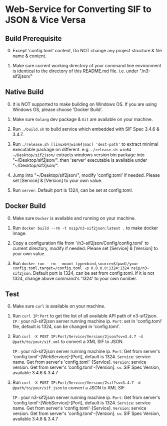# Web-Service for Converting SIF to JSON & Vice Versa

## Build Prerequisite

0. Except 'config.toml' content, Do NOT change any project structure & file name & content.

1. Make sure current working directory of your command line environment is identical to the directory of this README.md file.
   i.e. under "/n3-sif2json/"

## Native Build

0. It is NOT supported to make building on Windows OS. If you are using Windows OS, please choose 'Docker Build'.

1. Make sure `Golang` dev package & `Git` are available on your machine.

2. Run `./build.sh` to build service which embedded with SIF Spec 3.4.6 & 3.4.7.

3. Run `./release.sh [linux64|win64|mac] 'dest-path'` to extract minimal executable package on different.
   e.g. `./release.sh win64 ~/Desktop/sif2json/` extracts windows version bin package into "~/Desktop/sif2json/".
   then 'server' executable is available under "~/Desktop/sif2json/".

4. Jump into "~/Desktop/sif2json/", modify 'config.toml' if needed.
   Please set [Service] & [Version] to your own value.

5. Run `server`.
   Default port is 1324, can be set at config.toml.

## Docker Build
  
0. Make sure `Docker` is available and running on your machine.

1. Run `docker build --rm -t nsip/n3-sif2json:latest .` to make docker image.

2. Copy a configuration file from '/n3-sif2json/Config/config.toml' to current directory, modify if needed.
   Please set [Service] & [Version] to your own value.

3. Run `docker run --rm --mount type=bind,source=$(pwd)/your-config.toml,target=/config.toml -p 0.0.0.0:1324:1324 nsip/n3-sif2json`.
   Default port is 1324, can be set from config.toml. If it is not 1324, change above command's '1324' to your own number.

## Test

0. Make sure `curl` is available on your machine.

1. Run `curl IP:Port` to get the list of all available API path of n3-sif2json.
   `IP` : your n3-sif2json server running machine ip.
   `Port`: set in 'config.toml' file, default is 1324, can be changed in 'config.toml'.

2. Run `curl -X POST IP:Port/Service/Version/2json?sv=3.4.7 -d @path/to/your/sif.xml`
   to convert a XML SIF to JSON.

   `IP` : your n3-sif2json server running machine ip.
   `Port`: Get from server's 'config.toml'-[WebService]-[Port], default is 1324.
   `Service`: service name. Get from server's 'config.toml'-[Service].
   `Version`: service version. Get from server's 'config.toml'-[Version].
   `sv`: SIF Spec Version, available 3.4.6 & 3.4.7

3. Run `curl -X POST IP:Port/Service/Version/2sif?sv=3.4.7 -d @path/to/your/sif.json`
   to convert a JSON to XML SIF.

   `IP` : your n3-sif2json server running machine ip.
   `Port`: Get from server's 'config.toml'-[WebService]-[Port], default is 1324.
   `Service`: service name. Get from server's 'config.toml'-[Service].
   `Version`: service version. Get from server's 'config.toml'-[Version].
   `sv`: SIF Spec Version, available 3.4.6 & 3.4.7
